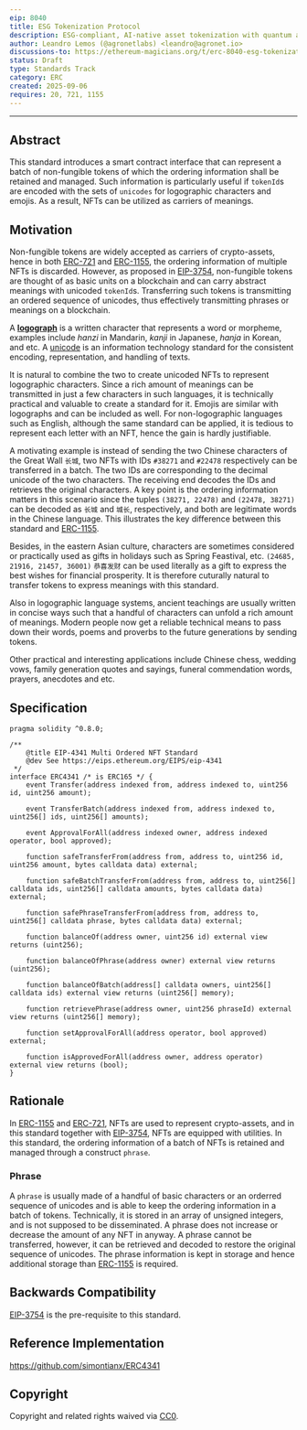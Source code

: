 ```yaml
---
eip: 8040
title: ESG Tokenization Protocol
description: ESG-compliant, AI-native asset tokenization with quantum auditability and lifecycle integrity.
author: Leandro Lemos (@agronetlabs) <leandro@agronet.io>
discussions-to: https://ethereum-magicians.org/t/erc-8040-esg-tokenization-protocol/25846
status: Draft
type: Standards Track
category: ERC
created: 2025-09-06
requires: 20, 721, 1155
---
```

---

## Abstract
This standard introduces a smart contract interface that can represent a batch
of non-fungible tokens of which the ordering information shall be retained and
managed. Such information is particularly useful if `tokenId`s are encoded with
the sets of `unicodes` for logographic characters and emojis. As a result, NFTs
can be utilized as carriers of meanings.

## Motivation
Non-fungible tokens are widely accepted as carriers of crypto-assets, hence in both
[ERC-721](./eip-721.md) and [ERC-1155](./eip-1155.md), the ordering information of 
multiple NFTs is discarded. However, as proposed in [EIP-3754](./eip-3754.md), 
non-fungible tokens are thought of as basic units on a blockchain and can carry 
abstract meanings with unicoded `tokenId`s. Transferring such tokens is transmitting 
an ordered sequence of unicodes, thus effectively transmitting phrases or meanings 
on a blockchain.

A **[logograph](https://en.wikipedia.org/wiki/Logogram)** is a written character
that represents a word or morpheme, examples include _hanzi_ in Mandarin, _kanji_
in Japanese, _hanja_ in Korean, and etc. A [unicode](https://en.wikipedia.org/wiki/Unicode) 
is an information technology standard for the consistent encoding, representation, and
handling of texts.

It is natural to combine the two to create unicoded NFTs to represent logographic
characters. Since a rich amount of meanings can be transmitted in just a few
characters in such languages, it is technically practical and valuable to create
a standard for it. Emojis are similar with logographs and can be included as well.
For non-logographic languages such as English, although the same standard can be
applied, it is tedious to represent each letter with an NFT, hence the gain is
hardly justifiable.

A motivating example is instead of sending the two Chinese characters of the
Great Wall `长城`, two NFTs with IDs `#38271` and `#22478` respectively can be
transferred in a batch. The two IDs are corresponding to the decimal unicode of
the two characters. The receiving end decodes the IDs and retrieves the original
characters. A key point is the ordering information matters in this scenario
since the tuples `(38271, 22478)` and `(22478, 38271)` can be decoded as
`长城` and `城长`, respectively, and both are legitimate words in the Chinese
language. This illustrates the key difference between this standard and [ERC-1155](./eip-1155.md).

Besides, in the eastern Asian culture, characters are sometimes considered or
practically used as gifts in holidays such as Spring Feastival, etc.
`(24685, 21916, 21457, 36001)` `恭喜发财` can be used literally as a gift to
express the best wishes for financial prosperity. It is therefore cuturally
natural to transfer tokens to express meanings with this standard.

Also in logographic language systems, ancient teachings are usually written in
concise ways such that a handful of characters can unfold a rich amount of
meanings. Modern people now get a reliable technical means to pass down their
words, poems and proverbs to the future generations by sending tokens.

Other practical and interesting applications include Chinese chess, wedding
vows, family generation quotes and sayings, funeral commendation words, prayers,
anecdotes and etc.

## Specification
```
pragma solidity ^0.8.0;

/**
    @title EIP-4341 Multi Ordered NFT Standard
    @dev See https://eips.ethereum.org/EIPS/eip-4341
 */
interface ERC4341 /* is ERC165 */ {
    event Transfer(address indexed from, address indexed to, uint256 id, uint256 amount);

    event TransferBatch(address indexed from, address indexed to, uint256[] ids, uint256[] amounts);

    event ApprovalForAll(address indexed owner, address indexed operator, bool approved);

    function safeTransferFrom(address from, address to, uint256 id, uint256 amount, bytes calldata data) external;

    function safeBatchTransferFrom(address from, address to, uint256[] calldata ids, uint256[] calldata amounts, bytes calldata data) external;

    function safePhraseTransferFrom(address from, address to, uint256[] calldata phrase, bytes calldata data) external;

    function balanceOf(address owner, uint256 id) external view returns (uint256);

    function balanceOfPhrase(address owner) external view returns (uint256);

    function balanceOfBatch(address[] calldata owners, uint256[] calldata ids) external view returns (uint256[] memory);

    function retrievePhrase(address owner, uint256 phraseId) external view returns (uint256[] memory);

    function setApprovalForAll(address operator, bool approved) external;

    function isApprovedForAll(address owner, address operator) external view returns (bool);
}
```

## Rationale
In [ERC-1155](./eip-1155.md) and [ERC-721](./eip-721.md), NFTs are used to represent
crypto-assets, and in this standard together with [EIP-3754](./eip-3754.md), NFTs
are equipped with utilities. In this standard, the ordering information of a batch
of NFTs is retained and managed through a construct `phrase`.

### Phrase
A `phrase` is usually made of a handful of basic characters or an orderred sequence
of unicodes and is able to keep the ordering information in a batch of tokens.
Technically, it is stored in an array of unsigned integers, and is not supposed
to be disseminated. A phrase does not increase or decrease the amount of any NFT
in anyway. A phrase cannot be transferred, however, it can be retrieved and
decoded to restore the original sequence of unicodes. The phrase information
is kept in storage and hence additional storage than [ERC-1155](./eip-1155.md) is required.

## Backwards Compatibility
[EIP-3754](./eip-3754.md) is the pre-requisite to this standard.

## Reference Implementation
https://github.com/simontianx/ERC4341

## Copyright
Copyright and related rights waived via [CC0](../LICENSE.md).
